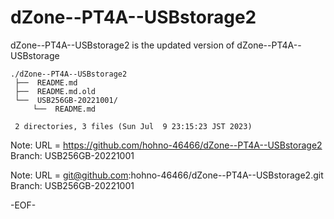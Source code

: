# dZone--PT4A--USBstorage2

dZone--PT4A--USBstorage2 is the updated version of dZone--PT4A--USBstorage 

    ./dZone--PT4A--USBstorage2
     ├──  README.md
     ├──  README.md.old
     └──  USB256GB-20221001/
         └──  README.md
     
     2 directories, 3 files (Sun Jul  9 23:15:23 JST 2023)


Note: URL = https://github.com/hohno-46466/dZone--PT4A--USBstorage2
      Branch: USB256GB-20221001 

Note: URL = git@github.com:hohno-46466/dZone--PT4A--USBstorage2.git
      Branch: USB256GB-20221001 

-EOF-
